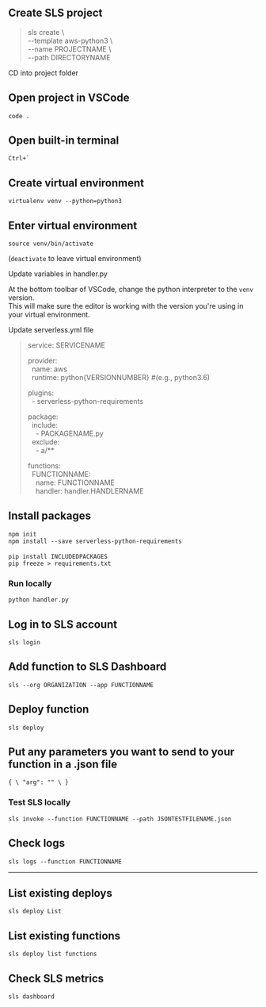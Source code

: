 ## Create SLS project
>sls create \\ \
>  --template aws-python3 \\ \
>  --name PROJECTNAME \\ \
>  --path DIRECTORYNAME

CD into project folder

## Open project in VSCode
`code .`

## Open built-in terminal
``Ctrl+` ``

## Create virtual environment
`virtualenv venv --python=python3`

## Enter virtual environment
`source venv/bin/activate`

(`deactivate` to leave virtual environment)

Update variables in handler.py

At the bottom toolbar of VSCode, change the python interpreter to the `venv` version. \
This will make sure the editor is working with the version you're using in your virtual environment.

Update serverless.yml file

>service: SERVICENAME
>
>provider: \
>&nbsp;&nbsp;name: aws \
>&nbsp;&nbsp;runtime: python{VERSIONNUMBER} #(e.g., python3.6)
>
>plugins: \
>&nbsp;&nbsp;\- serverless-python-requirements
>
>package: \
>&nbsp;&nbsp;include: \
>&nbsp;&nbsp;&nbsp;&nbsp;\- PACKAGENAME.py \
>&nbsp;&nbsp;exclude: \
>&nbsp;&nbsp;&nbsp;&nbsp;\- a/**
>
>functions: \
>&nbsp;&nbsp;FUNCTIONNAME: \
>&nbsp;&nbsp;&nbsp;&nbsp;name: FUNCTIONNAME \
>&nbsp;&nbsp;&nbsp;&nbsp;handler: handler.HANDLERNAME


## Install packages
`npm init` \
`npm install --save serverless-python-requirements` \
\
`pip install INCLUDEDPACKAGES` \
`pip freeze > requirements.txt` 

### Run locally
`python handler.py`

## Log in to SLS account
`sls login`

## Add function to SLS Dashboard
`sls --org ORGANIZATION --app FUNCTIONNAME`

## Deploy function
`sls deploy`


## Put any parameters you want to send to your function in a .json file
`{ \
"arg": "" \
}`

### Test SLS locally
`sls invoke --function FUNCTIONNAME --path JSONTESTFILENAME.json`

## Check logs
`sls logs --function FUNCTIONNAME`

---

## List existing deploys
`sls deploy List`

## List existing functions
`sls deploy list functions`

## Check SLS metrics
`sls dashboard`
